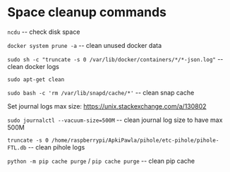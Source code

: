 # Space cleanup commands
`ncdu` -- check disk space

`docker system prune -a` -- clean unused docker data

`sudo sh -c "truncate -s 0 /var/lib/docker/containers/*/*-json.log"` -- clean docker logs

`sudo apt-get clean`

`sudo bash -c 'rm /var/lib/snapd/cache/*'` -- clean snap cache

Set journal logs max size: https://unix.stackexchange.com/a/130802

`sudo journalctl --vacuum-size=500M` -- clean journal log size to have max 500M

`truncate -s 0 /home/raspberrypi/ApkiPawla/pihole/etc-pihole/pihole-FTL.db` -- clean pihole logs

`python -m pip cache purge` / `pip cache purge` -- clean pip cache
